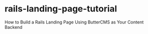 # rails-landing-page-tutorial
How to Build a Rails Landing Page Using ButterCMS as Your Content Backend
